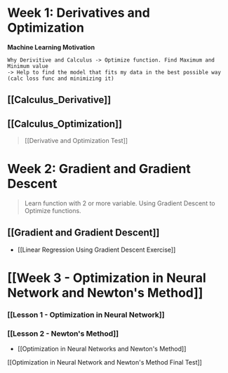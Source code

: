 # Week 1: Derivatives and Optimization
**Machine Learning Motivation**
```ad-faq
Why Derivitive and Calculus -> Optimize function. Find Maximum and Minimum value
-> Help to find the model that fits my data in the best possible way (calc loss func and minimizing it)
```
## [[Calculus_Derivative]]
## [[Calculus_Optimization]]
> [[Derivative and Optimization Test]]


# Week 2: Gradient and Gradient Descent
> Learn function with 2 or more variable. 
> Using Gradient Descent to Optimize functions.
## [[Gradient and Gradient Descent]]
+ [[Linear Regression Using Gradient Descent Exercise]]

# [[Week 3 - Optimization in Neural Network and Newton's Method]]

### [[Lesson 1 - Optimization in Neural Network]]
### [[Lesson 2 - Newton's Method]]
+ [[Optimization in Neural Networks and Newton's Method]]

[[Optimization in Neural Network and Newton's Method Final Test]]

